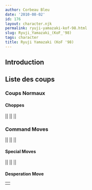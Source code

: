 ```yaml
---
author: Corbeau Bleu
date: '2010-08-02'
id: 176
layout: character.njk
permalink: ryuji-yamazaki-kof-98.html
slug: Ryuji_Yamazaki_(KoF_'98)
tags: character
title: Ryuji Yamazaki (KoF '98)
---
```


## Introduction

## Liste des coups

### Coups Normaux

#### Choppes

||
||
||

### Command Moves

||
||
||

#### Special Moves

||
||
||

#### Desperation Move

|     |
|-----|
|     |